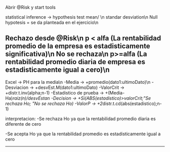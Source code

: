 Abrir @Risk y start tools

statistical inference -> hypothesis test mean/ \n
standar desviation\n
Null hypotesis = se da planteada en el ejercicio\n

Rechazo desde @Risk\n
p < alfa (La rentabilidad promedio de la empresa es estadisticamente significativa)\n
No se rechaza\n
p>=alfa (La rentabilidad promedio diaria de empresa es estadisticamente igual a cero)\n
------------------------------------------------------------------------------------------------
Excel -> PH para la media\n
-Media -> +promedio(dato1:ultimoDato)\n
-Desviacion -> +desvEst.M(dato1:ultimoDato)
-ValorCrit -> +distr.t.inv(alpha;n-1)
-Estadistico de prueba -> +(Media-Ha)*raiz(n)/desvEstan
-Decision -> +Si(ABS(estadistico)>valorCrit;"Se rechaza Ho; "No se rechaza Ho)
-ValorP -> +2*distr.t.cd(abs(estadistico);n-1)

interpretacion:
-Se rechaza Ho ya que la rentabilidad promedio diaria es diferente de cero

-Se acepta Ho ya que la rentabilidad promedio es estadisticamente igual a cero

--------------------------------------------------------------------------------------------------